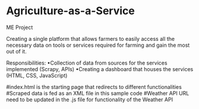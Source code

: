 # Agriculture-as-a-Service
ME Project

Creating a single platform that allows farmers to easily access all the necessary data on tools or services required for farming and gain the most out of it.


Responsibilities:
•Collection of data from sources for the services implemented (Scrapy, APIs)
•Creating a dashboard that houses the services (HTML, CSS, JavaScript)

#index.html is the starting page that redirects to different functionalities
#Scraped data is fed as an XML file in this sample code
#Weather API URL need to be updated in the .js file for functionality of the Weather API
